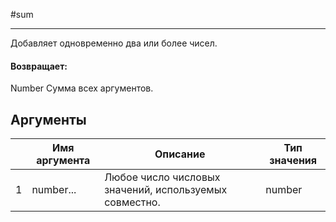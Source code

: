 #sum

---

Добавляет одновременно два или более чисел.

#### Возвращает:

Number
Сумма всех аргументов.

## Аргументы

|  | Имя аргумента | Описание | Тип значения |
| --- | --- | --- | --- |
| 1 | number... | Любое число числовых значений, используемых совместно. | number |

